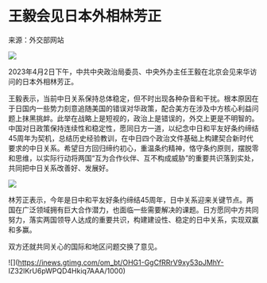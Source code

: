# 王毅会见日本外相林芳正

来源：外交部网站

![](https://inews.gtimg.com/om_bt/O3p_VI_a7mYSObFuFQ4pB_BuyjMbDlagUy0yGh8wiRp8gAA/1000)

2023年4月2日下午，中共中央政治局委员、中央外办主任王毅在北京会见来华访问的日本外相林芳正。

王毅表示，当前中日关系保持总体稳定，但不时出现各种杂音和干扰。根本原因在于日国内一些势力刻意追随美国的错误对华政策，配合美方在涉及中方核心利益问题上抹黑挑衅。此举在战略上是短视的，政治上是错误的，外交上更是不明智的。中国对日政策保持连续性和稳定性，愿同日方一道，以纪念中日和平友好条约缔结45周年为契机，总结历史经验教训，在中日四个政治文件基础上构建契合新时代要求的中日关系。希望日方回归缔约初心，重温条约精神，恪守条约原则，摆脱零和思维，以实际行动将两国“互为合作伙伴、互不构成威胁”的重要共识落到实处，共同把中日关系改善好、发展好。

![](https://inews.gtimg.com/om_bt/O6lyp2zG53vd0P6B3abS4K7sq7J1BOqI59O5XvTGSc_j0AA/1000)

林芳正表示，今年是日中和平友好条约缔结45周年，日中关系迎来关键节点。两国在广泛领域拥有巨大合作潜力，也面临一些需要解决的课题。日方愿同中方共同努力，落实两国领导人达成的重要共识，构建建设性、稳定的日中关系，实现双赢和多赢。

双方还就共同关心的国际和地区问题交换了意见。

![](https://inews.gtimg.com/om_bt/OHG1-GgCfRRrV9xy53pJMhY-
IZ32lKrU6pWPQD4Hkiq7AAA/1000)

